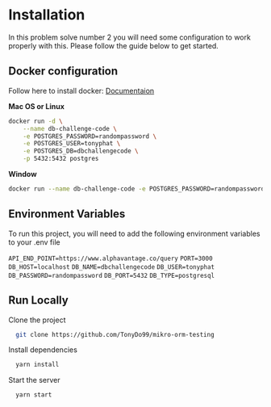 # Installation

In this problem solve number 2 you will need some configuration to work properly with this. Please follow the guide below to get started.

## Docker configuration

Follow here to install docker: [Documentaion](https://docs.docker.com/get-docker/)

**Mac OS or Linux**

```bash
docker run -d \
    --name db-challenge-code \
    -e POSTGRES_PASSWORD=randompassword \
    -e POSTGRES_USER=tonyphat \
    -e POSTGRES_DB=dbchallengecode \
    -p 5432:5432 postgres
```

**Window**

```bash
docker run --name db-challenge-code -e POSTGRES_PASSWORD=randompassword -e POSTGRES_USER=tonyphat -e POSTGRES_DB=dbchallengecode -p 5432:5432 postgres
```

## Environment Variables

To run this project, you will need to add the following environment variables to your .env file

`API_END_POINT=https://www.alphavantage.co/query`
`PORT=3000`
`DB_HOST=localhost`
`DB_NAME=dbchallengecode`
`DB_USER=tonyphat`
`DB_PASSWORD=randompassword`
`DB_PORT=5432`
`DB_TYPE=postgresql`

## Run Locally

Clone the project

```bash
  git clone https://github.com/TonyDo99/mikro-orm-testing
```

Install dependencies

```bash
  yarn install
```

Start the server

```bash
  yarn start
```

